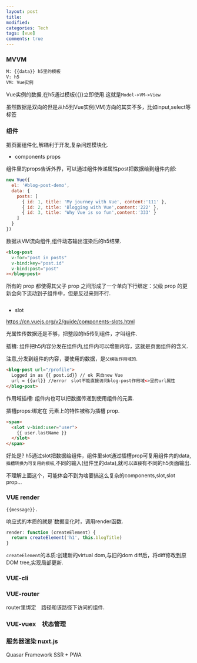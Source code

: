 ```yaml
---
layout: post
title:
modified:
categories: Tech
tags: [vue]
comments: true
---
```


### MVVM

```sh
M: {{data}} h5里的模板
V: h5
VM: Vue实例
```


Vue实例的数据,在h5通过模板{{}}立即使用.这就是`Model->VM->View`

虽然数据是双向的但是从h5到Vue实例(VM)方向的其实不多，比如input,select等标签

### 组件

把页面组件化,解耦利于开发,复杂问题模块化.

* components props

组件里的props告诉外界，可以通过组件传递属性post把数据给到组件内部:
```js
new Vue({
  el: '#blog-post-demo',
  data: {
    posts: [
      { id: 1, title: 'My journey with Vue', content:'111' },
      { id: 2, title: 'Blogging with Vue',content:'222' },
      { id: 3, title: 'Why Vue is so fun',content:'333' }
    ]
  }
})
```
数据从VM流向组件,组件动态输出渲染后的h5结果.
```html
<blog-post
  v-for="post in posts"
  v-bind:key="post.id"
  v-bind:post="post"
></blog-post>
```
所有的 prop 都使得其父子 prop 之间形成了一个单向下行绑定：父级 prop 的更新会向下流动到子组件中，但是反过来则不行.

```js
```

* slot

<https://cn.vuejs.org/v2/guide/components-slots.html>

光属性传数据还是不够，把整段的h5传到组件，才叫组件.

插槽: 组件把h5内容分发在组件内,组件内可以增删内容，这就是页面组件的含义.

注意,分发到组件的内容，要使用的数据，是`父模板作用域的`.
```html
<blog-post url="/profile">
  Logged in as {{ post.id}} // ok 来自new Vue
  url = {{url}} //error　slot不能直接访问blog-post作用域<>里的url属性
</blog-post>
```


作用域插槽: 组件内也可以把数据传递到使用组件的元素.

插槽props:绑定在 <slot> 元素上的特性被称为插槽 prop.
```html
<span>
  <slot v-bind:user="user">
    {{ user.lastName }}
  </slot>
</span>
```

好处是? h5通过slot把数据给组件，组件里slot通过插槽prop可复用组件内的data,`插槽转换为可复用的模板`,不同的输入(组件里的data),就可以`直接`有不同的h5页面输出.

不理解上面这个，可能体会不到为啥要搞这么复杂的components,slot,slot prop...

### VUE render

```
{{message}}.
```
响应式的本质的就是`数据变化时，调用render函数.
```js
render: function (createElement) {
  return createElement('h1', this.blogTitle)
}
```
`createElement`的本质:创建新的virtual dom,与旧的dom diff后，将diff修改到原DOM tree,实现局部更新.


### VUE-cli

### VUE-router

router里绑定　路径和该路径下访问的组件.

### VUE-vuex　状态管理


### 服务器渲染 nuxt.js

Quasar Framework SSR + PWA